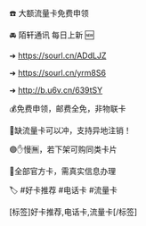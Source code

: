 ☎️ 大额流量卡免费申领

🚘 陌轩通讯 每日上新 🆕

➜ https://sourl.cn/ADdLJZ

➜ https://sourl.cn/yrm8S6

➜ http://b.u6v.cn/639tSY

💰免费申领，邮费全免，非物联卡

🔴缺流量卡可以冲，支持异地注销！

🟣✋慢🈚️，若下架可购同类卡片

🔴全部官方卡，需真实信息办理

🏷 #好卡推荐 #电话卡 #流量卡

[标签]好卡推荐,电话卡,流量卡[/标签]